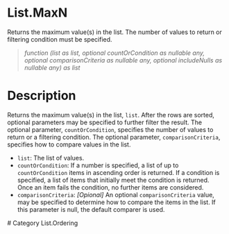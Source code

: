﻿# List.MaxN
Returns the maximum value(s) in the list. The number of values to return or filtering condition must be specified.
> _function (list as list, optional countOrCondition as nullable any, optional comparisonCriteria as nullable any, optional includeNulls as nullable any) as list_
# Description 
Returns the maximum value(s) in the list, <code>list</code>.
    After the rows are sorted, optional parameters may be specified to further filter the result. The optional parameter, <code>countOrCondition</code>, specifies the number of values to return or a filtering condition. The optional parameter, <code>comparisonCriteria</code>, specifies how to compare values in the list.
 <ul>
        <li> <code>list</code>: The list of values.</li>
        <li> <code>countOrCondition</code>:  If a number is specified, a list of up to <code>countOrCondition</code> items in ascending order is returned. If a condition is specified, a list of items that initially meet the condition is returned. Once an item fails the condition, no further items are considered.</li>
<li><code>comparisonCriteria</code>: <i>[Opional]</i> An optional <code>comparisonCriteria</code> value, may be specified to determine how to compare the items in the list. If this parameter is null, the default comparer is used. 
 </ul>
# Category 
List.Ordering
